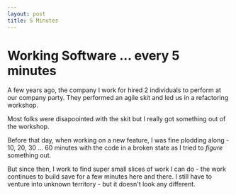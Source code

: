 ```yaml
---
layout: post
title: 5 Minutes
---
```


# Working Software ... every 5 minutes

A few years ago, the company I work for hired 2 individuals to perform at our company party. They performed an agile skit and led us in a refactoring workshop.

Most folks were disapoointed with the skit but I really got something out of the workshop.

Before that day, when working on a new feature, I was fine plodding along - 10, 20, 30 &hellip; 60 minutes with the code in a broken state as I tried to _figure_ something out.

But since then, I work to find super small slices of work I can do - the work continues to build save for a few minutes here and there. I still have to venture into unknown territory - but it doesn't look any different.